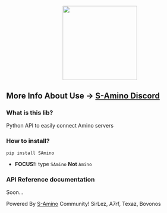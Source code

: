 <h1 align="center">
  <br>
  <a href="https://cdn.discordapp.com/icons/873910232072466432/29edfa83a3c1c808cbac45f919751612.png?size=128"><img src="https://pm1.narvii.com/8008/6bb6704b8ce07f517d60b6e9017406471af7d82fr1-512-512v2_hq.jpg" width="200"></a>
  <br>
</h1>

## More Info About Use -> [S-Amino Discord](https://discord.com/channels/804774474444046407/810877242200686654)

### What is this lib?
Python API to easily connect Amino servers

### How to install?
`pip install SAmino`
- **FOCUS!:** type `SAmino` **Not** `Amino`

### API Reference documentation
Soon...

Powered By [S-Amino](http://aminoapps.com/c/S-Aminos) Community!
SirLez, A7rf, Texaz, Bovonos
